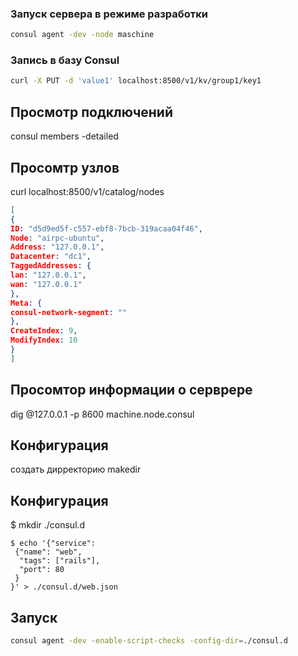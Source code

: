 ### Запуск сервера в режиме разработки   

```bash
consul agent -dev -node maschine
```

### Запись в базу Consul

```bash
curl -X PUT -d 'value1' localhost:8500/v1/kv/group1/key1
```

## Просмотр подключений
consul members -detailed

## Просомтр узлов
curl localhost:8500/v1/catalog/nodes

```json
[
{
ID: "d5d9ed5f-c557-ebf8-7bcb-319acaa04f46",
Node: "airpc-ubuntu",
Address: "127.0.0.1",
Datacenter: "dc1",
TaggedAddresses: {
lan: "127.0.0.1",
wan: "127.0.0.1"
},
Meta: {
consul-network-segment: ""
},
CreateIndex: 9,
ModifyIndex: 10
}
]
```
 ## Просомтор информации о серврере
 dig @127.0.0.1 -p 8600 machine.node.consul
   
 ## Конфигурация
 создать дирректорию 
 makedir 
 
 
 ## Конфигурация
 $ mkdir ./consul.d
 
 ```
 $ echo '{"service":
  {"name": "web",
   "tags": ["rails"],
   "port": 80
  }
}' > ./consul.d/web.json
```

## Запуск
```sh
consul agent -dev -enable-script-checks -config-dir=./consul.d
```
